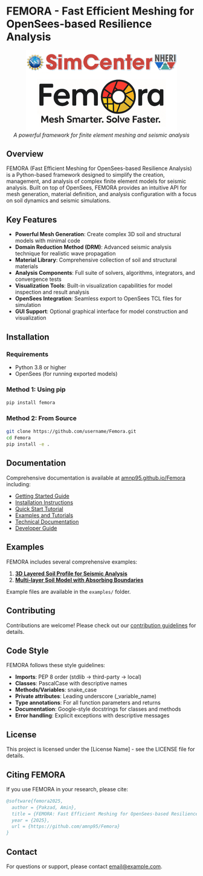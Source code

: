 # FEMORA - Fast Efficient Meshing for OpenSees-based Resilience Analysis

<div align="center">
  <img src="docs/images/Simcenter_Femora2.png" alt="FEMORA Logo" width="400"/>
  <br>
  <em>A powerful framework for finite element meshing and seismic analysis</em>
</div>

## Overview

FEMORA (Fast Efficient Meshing for OpenSees-based Resilience Analysis) is a Python-based framework designed to simplify the creation, management, and analysis of complex finite element models for seismic analysis. Built on top of OpenSees, FEMORA provides an intuitive API for mesh generation, material definition, and analysis configuration with a focus on soil dynamics and seismic simulations.

## Key Features

- **Powerful Mesh Generation**: Create complex 3D soil and structural models with minimal code
- **Domain Reduction Method (DRM)**: Advanced seismic analysis technique for realistic wave propagation
- **Material Library**: Comprehensive collection of soil and structural materials
- **Analysis Components**: Full suite of solvers, algorithms, integrators, and convergence tests
- **Visualization Tools**: Built-in visualization capabilities for model inspection and result analysis
- **OpenSees Integration**: Seamless export to OpenSees TCL files for simulation
- **GUI Support**: Optional graphical interface for model construction and visualization

## Installation

### Requirements

- Python 3.8 or higher
- OpenSees (for running exported models)

### Method 1: Using pip

```bash
pip install femora
```

### Method 2: From Source

```bash
git clone https://github.com/username/Femora.git
cd Femora
pip install -e .
```



## Documentation

Comprehensive documentation is available at [amnp95.github.io/Femora](https://amnp95.github.io/Femora) including:

- [Getting Started Guide](https://amnp95.github.io/Femora/introduction/getting_started.html)
- [Installation Instructions](https://amnp95.github.io/Femora/introduction/installation.html)
- [Quick Start Tutorial](https://amnp95.github.io/Femora/introduction/quick_start.html)
- [Examples and Tutorials](https://amnp95.github.io/Femora/introduction/examples.html)
- [Technical Documentation](https://amnp95.github.io/Femora/technical/index.html)
- [Developer Guide](https://amnp95.github.io/Femora/developer/index.html)



## Examples

FEMORA includes several comprehensive examples:

1. **[3D Layered Soil Profile for Seismic Analysis](https://amnp95.github.io/Femora/introduction/example1.html)**
2. **[Multi-layer Soil Model with Absorbing Boundaries](https://amnp95.github.io/Femora/introduction/example2.html)**


Example files are available in the `examples/` folder.


## Contributing

Contributions are welcome! Please check out our [contribution guidelines](CONTRIBUTING.md) for details.

## Code Style

FEMORA follows these style guidelines:

- **Imports**: PEP 8 order (stdlib → third-party → local)
- **Classes**: PascalCase with descriptive names
- **Methods/Variables**: snake_case
- **Private attributes**: Leading underscore (_variable_name)
- **Type annotations**: For all function parameters and returns
- **Documentation**: Google-style docstrings for classes and methods
- **Error handling**: Explicit exceptions with descriptive messages

## License

This project is licensed under the [License Name] - see the LICENSE file for details.

## Citing FEMORA

If you use FEMORA in your research, please cite:

```bibtex
@software{femora2025,
  author = {Pakzad, Amin},
  title = {FEMORA: Fast Efficient Meshing for OpenSees-based Resilience Analysis},
  year = {2025},
  url = {https://github.com/amnp95/Femora}
}
```

## Contact

For questions or support, please contact [email@example.com](mailto:email@example.com).